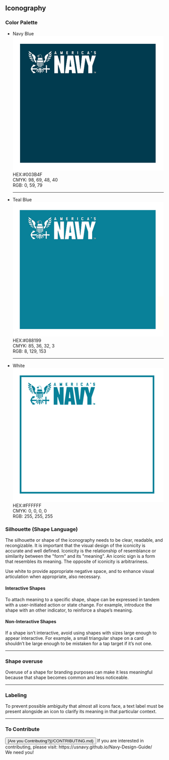 ## Iconography

### Color Palette

<ul class="palette">
  <li class="swatch swatch--navy-blue">
    <div class="swatch__name">Navy Blue</div>
    <img src="img/Navy Blue - PLAIN.jpg" alt="Navy Blue" class="swatch-box-large"><br>
    HEX:#003B4F  <br>
    CMYK: 98, 69, 48, 40  <br>
    RGB: 0, 59, 79  <br>
  </li>
  <hr>
  <li class="swatch swatch--teal-blue">
    <div class="swatch__name">Teal Blue</div>
    <img src="img/Teal Blue - PLAIN.jpg" alt="Teal Blue" class="swatch-box-large"><br>
    HEX:#088199  <br>
    CMYK: 85, 36, 32, 3  <br>
    RGB: 8, 129, 153  <br>
  </li>
  <hr>
  <li class="swatch swatch--navy-white">
    <div class="swatch__name">White</div>
    <img src="img/Navy White - PLAIN.jpg" alt="White" class="swatch-box-large"><br>
    HEX:#FFFFFF  <br>
    CMYK: 0, 0, 0, 0  <br>
    RGB: 255, 255, 255  <br>
  </li>
</ul>

### Silhouette (Shape Language)
The silhouette or shape of the iconography needs to be clear, readable, and recongizable.  It is important that the visual design of the iconicity is accurate and well defined.  Iconicity is the relationship of resemblance or similarity between the "form" and its "meaning".  An iconic sign is a form that resembles its meaning.  The opposite of iconicity is arbitrariness.

Use white to provide appropriate negative space, and to enhance visual articulation when appropriate, also necessary.

#### Interactive Shapes
To attach meaning to a specific shape, shape can be expressed in tandem with a user-initiated action or state change. For example, introduce the shape with an other indicator, to reinforce a shape’s meaning.

#### Non-Interactive Shapes
If a shape isn’t interactive, avoid using shapes with sizes large enough to appear interactive. For example, a small triangular shape on a card shouldn’t be large enough to be mistaken for a tap target if it’s not one.

<hr>

### Shape overuse
Overuse of a shape for branding purposes can make it less meaningful because that shape becomes common and less noticeable.

<hr>

### Labeling
To prevent possible ambiguity that almost all icons face, a text label must be present alongside an icon to clarify its meaning in that particular context. 

<hr>

### To Contribute<br>
<button id="contribute-guidance">
[Are you Contributing?](/CONTRIBUTING.md)
</button>  
<span class="contribute-comment">If you are interested in contributing, please visit: https://usnavy.github.io/Navy-Design-Guide/ <br>We need you!</span>
<br>
<br>
